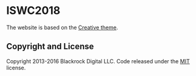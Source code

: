 # ISWC2018
The website is based on the [Creative theme](http://startbootstrap.com/template-overviews/creative/).

## Copyright and License

Copyright 2013-2016 Blackrock Digital LLC. Code released under the [MIT](https://github.com/BlackrockDigital/startbootstrap-creative/blob/gh-pages/LICENSE) license.
